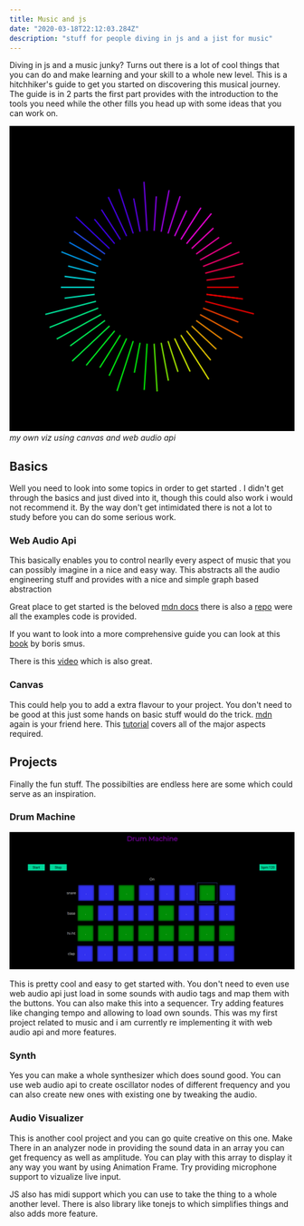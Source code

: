 ```yaml
---
title: Music and js 
date: "2020-03-18T22:12:03.284Z"
description: "stuff for people diving in js and a jist for music"
---
```


Diving in js and a music junky? Turns out there is a lot of cool things that you can do and make learning and your skill to a whole new level. This is a hitchhiker's guide to get you started on discovering this musical journey. The guide is in 2 parts the first part provides with the introduction to the tools you need while the other fills you head up with some ideas that you can work on.

![music](./viz.png)
*my own viz using canvas and web audio api*
## Basics

Well you need to look into some topics in order to get started . I didn't get through the basics and just dived into it, though this could also work i would not recommend it. By the way don't get intimidated there is not a lot to study before you can do some serious work.

### Web Audio Api
This basically enables you to control nearlly every aspect of music that you can possibly imagine in a nice and easy way. This abstracts all the audio engineering stuff and provides with a nice and simple graph based abstraction

Great place to get started is the beloved [mdn docs]('https://developer.mozilla.org/en-US/docs/Web/API/Web_Audio_API') there is also a [repo]('https://github.com/mdn/webaudio-examples/') were all the examples code is provided.

If you want to look into a more comprehensive guide you can look at this [book]('https://smus.com/webaudio-book/') by boris smus.

There is this [video]('https://www.youtube.com/watch?v=56spBAgOYfg') which is also great.

### Canvas
This could help you to add a extra flavour to your project. You don't need to be good at this just some hands on basic stuff would do the trick. [mdn]('https://developer.mozilla.org/en-US/docs/Web/API/Canvas_API') again is your friend here. This [tutorial]('https://developer.mozilla.org/en-US/docs/Web/API/Canvas_API/Tutorial') covers all of the major aspects required.

## Projects 
Finally the fun stuff. The possibilties are endless here are some which could serve as an inspiration.

### Drum Machine
![music](./sequencer1.png)

This is pretty cool and easy to get started with. You don't need to even use web audio api just load in some sounds with audio tags and map them with the buttons. You can also make this into a sequencer. Try adding features like changing tempo and allowing to load own sounds. This was my first project related to music and i am currently re implementing it with web audio api and more features.

### Synth
Yes you can make a whole synthesizer which does sound good. You can use web audio api to create oscillator nodes of different frequency and you can also create new ones with existing one by tweaking the audio. 

### Audio Visualizer
This is another cool project and you can go quite creative on this one. Make There in an analyzer node in providing the sound data in an array you can get frequency as well as amplitude. You can play with this array to display it any way you want by using Animation Frame. Try providing microphone support to vizualize live input. 

JS also has midi support which you can use to take the thing to a whole another level. There is also library like tonejs to which simplifies things and also adds more feature.